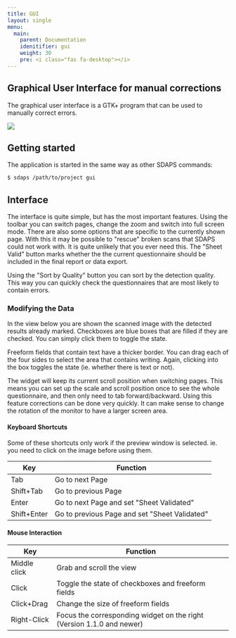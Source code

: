 ```yaml
---
title: GUI
layout: single
menu:
  main:
    parent: Documentation
    idenitifier: gui
    weight: 30
    pre: <i class="fas fa-desktop"></i>
---
```


## Graphical User Interface for manual corrections

The graphical user interface is a GTK+ program that can be used to manually correct errors.

![](/files/screenshot.png)

Getting started
---------------

The application is started in the same way as other SDAPS commands:

``` bash
$ sdaps /path/to/project gui
```

## Interface

The interface is quite simple, but has the most important features. Using the
toolbar you can switch pages, change the zoom and switch into full screen mode.
There are also some options that are specific to the currently shown page.
With this it may be possible to "rescue" broken scans that SDAPS could not
work with. It is quite unlikely that you ever need this. The "Sheet Valid"
button marks whether  the the current questionnaire should be included in
the final report or data export.

Using the "Sort by Quality" button you can sort by the detection quality.
This way you can quickly check the questionnaires that are most likely to
contain errors.

### Modifying the Data
In the view below you are shown the scanned image with  the detected results
already marked. Checkboxes are blue boxes that are filled if they are checked.
You can simply click them to toggle the state.

Freeform fields that contain text have a thicker border. You can drag each
of the four sides to select the area that contains writing. Again, clicking
into the box toggles the state (ie. whether there is text or not).

The widget will keep its current scroll position when switching pages. This
means you can set up the scale and scroll position once to see the whole
questionnaire, and then only need to tab forward/backward. Using this
feature corrections can be done very quickly. It can make sense to change
the rotation of the monitor to have a larger screen area.

#### Keyboard Shortcuts
Some of these shortcuts only work if the preview window is selected.
ie. you need to click on the image before using them.

| Key        | Function
| -----------|---------------------------------------------
| Tab        | Go to next Page
| Shift+Tab  | Go to previous Page
| Enter      | Go to next Page and set "Sheet Validated"
| Shift+Enter| Go to previous Page and set "Sheet Validated"

#### Mouse Interaction

| Key          | Function
| -------------|-----------
| Middle click | Grab and scroll the view
| Click        | Toggle the state of checkboxes and freeform fields
| Click+Drag   | Change the size of freeform fields
| Right-Click  | Focus the corresponding widget on the right (Version 1.1.0 and newer)
